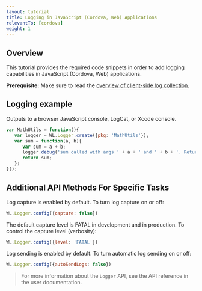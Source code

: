 ```yaml
---
layout: tutorial
title: Logging in JavaScript (Cordova, Web) Applications
relevantTo: [cordova]
weight: 1
---
```

## Overview
This tutorial provides the required code snippets in order to add logging capabilities in JavaScript (Cordova, Web) applications.

**Prerequisite:** Make sure to read the [overview of client-side log collection](../).

## Logging example
Outputs to a browser JavaScript console, LogCat, or Xcode console.

```javascript
var MathUtils = function(){
   var logger = WL.Logger.create({pkg: 'MathUtils'});
   var sum = function(a, b){
      var sum = a + b;
      logger.debug('sum called with args ' + a + ' and ' + b + '. Returning ' + sum);
      return sum;
   };
}();
```

## Additional API Methods For Specific Tasks
Log capture is enabled by default. To turn log capture on or off:

```javascript
WL.Logger.config({capture: false})
```

The default capture level is FATAL in development and in production. To control the capture level (verbosity):

```javascript
WL.Logger.config({level: 'FATAL'})
```

Log sending is enabled by default. To turn automatic log sending on or off:

```javascript
WL.Logger.config({autoSendLogs: false})
```

> For more information about the `Logger` API, see the API reference in the user documentation.
